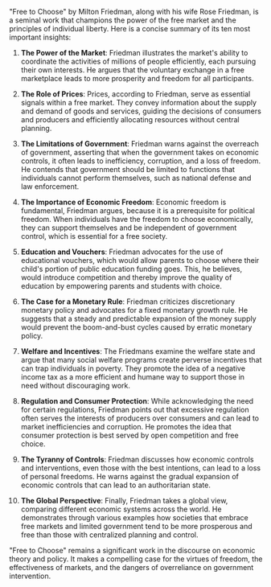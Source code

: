 "Free to Choose" by Milton Friedman, along with his wife Rose Friedman, is a seminal work that champions the power of the free market and the principles of individual liberty. Here is a concise summary of its ten most important insights:

1. **The Power of the Market**: Friedman illustrates the market's ability to coordinate the activities of millions of people efficiently, each pursuing their own interests. He argues that the voluntary exchange in a free marketplace leads to more prosperity and freedom for all participants.

2. **The Role of Prices**: Prices, according to Friedman, serve as essential signals within a free market. They convey information about the supply and demand of goods and services, guiding the decisions of consumers and producers and efficiently allocating resources without central planning.

3. **The Limitations of Government**: Friedman warns against the overreach of government, asserting that when the government takes on economic controls, it often leads to inefficiency, corruption, and a loss of freedom. He contends that government should be limited to functions that individuals cannot perform themselves, such as national defense and law enforcement.

4. **The Importance of Economic Freedom**: Economic freedom is fundamental, Friedman argues, because it is a prerequisite for political freedom. When individuals have the freedom to choose economically, they can support themselves and be independent of government control, which is essential for a free society.

5. **Education and Vouchers**: Friedman advocates for the use of educational vouchers, which would allow parents to choose where their child's portion of public education funding goes. This, he believes, would introduce competition and thereby improve the quality of education by empowering parents and students with choice.

6. **The Case for a Monetary Rule**: Friedman criticizes discretionary monetary policy and advocates for a fixed monetary growth rule. He suggests that a steady and predictable expansion of the money supply would prevent the boom-and-bust cycles caused by erratic monetary policy.

7. **Welfare and Incentives**: The Friedmans examine the welfare state and argue that many social welfare programs create perverse incentives that can trap individuals in poverty. They promote the idea of a negative income tax as a more efficient and humane way to support those in need without discouraging work.

8. **Regulation and Consumer Protection**: While acknowledging the need for certain regulations, Friedman points out that excessive regulation often serves the interests of producers over consumers and can lead to market inefficiencies and corruption. He promotes the idea that consumer protection is best served by open competition and free choice.

9. **The Tyranny of Controls**: Friedman discusses how economic controls and interventions, even those with the best intentions, can lead to a loss of personal freedoms. He warns against the gradual expansion of economic controls that can lead to an authoritarian state.

10. **The Global Perspective**: Finally, Friedman takes a global view, comparing different economic systems across the world. He demonstrates through various examples how societies that embrace free markets and limited government tend to be more prosperous and free than those with centralized planning and control.

"Free to Choose" remains a significant work in the discourse on economic theory and policy. It makes a compelling case for the virtues of freedom, the effectiveness of markets, and the dangers of overreliance on government intervention.